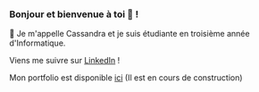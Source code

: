 ### Bonjour et bienvenue à toi 👋 !

<!--
**CassandraCH/CassandraCh** is a ✨ _special_ ✨ repository because its `README.md` (this file) appears on your GitHub profile.


- 🔭 I’m currently working on ...
- 🌱 I’m currently learning ...
- 👯 I’m looking to collaborate on ...
- 🤔 I’m looking for help with ...
- 💬 Ask me about ...
- 📫 How to reach me: ...
- 😄 Pronouns: ...
- ⚡ Fun fact: ...
-->
💬 Je m'appelle Cassandra et je suis étudiante en troisième année d'Informatique.

Viens me suivre sur [LinkedIn](https://www.linkedin.com/in/cassandrachaumulon/) !

Mon portfolio est disponible [ici](https://cassandrach.github.io/) (Il est en cours de construction)

